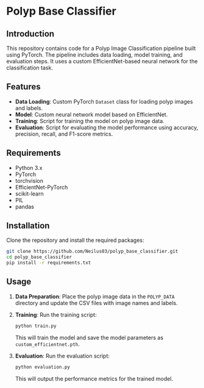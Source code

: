 
# Polyp Base Classifier

## Introduction

This repository contains code for a Polyp Image Classification pipeline built using PyTorch. The pipeline includes data loading, model training, and evaluation steps. It uses a custom EfficientNet-based neural network for the classification task.

## Features

- **Data Loading**: Custom PyTorch `Dataset` class for loading polyp images and labels.
- **Model**: Custom neural network model based on EfficientNet.
- **Training**: Script for training the model on polyp image data.
- **Evaluation**: Script for evaluating the model performance using accuracy, precision, recall, and F1-score metrics.

## Requirements

- Python 3.x
- PyTorch
- torchvision
- EfficientNet-PyTorch
- scikit-learn
- PIL
- pandas

## Installation

Clone the repository and install the required packages:

```bash
git clone https://github.com/Neilus03/polyp_base_classifier.git
cd polyp_base_classifier
pip install -r requirements.txt
```

## Usage

1. **Data Preparation**: Place the polyp image data in the `POLYP_DATA` directory and update the CSV files with image names and labels.
   
2. **Training**: Run the training script:

    ```bash
    python train.py
    ```

    This will train the model and save the model parameters as `custom_efficientnet.pth`.

3. **Evaluation**: Run the evaluation script:

    ```bash
    python evaluation.py
    ```

    This will output the performance metrics for the trained model.

